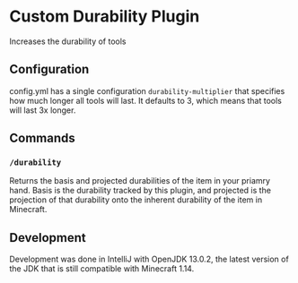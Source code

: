 # Custom Durability Plugin
Increases the durability of tools

## Configuration
config.yml has a single configuration ```durability-multiplier``` that specifies how much longer all tools will last. It defaults to 3, which means that tools will last 3x longer.

## Commands

### ```/durability```
Returns the basis and projected durabilities of the item in your
priamry hand. Basis is the durability tracked by this plugin, and projected
is the projection of that durability onto the inherent durability of the item in Minecraft. 

## Development
Development was done in IntelliJ with OpenJDK 13.0.2, the latest version
of the JDK that is still compatible with Minecraft 1.14. 